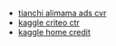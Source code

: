 - [tianchi alimama ads cvr](https://github.com/classtag/ijcai18-mama-ads-competition)
- [kaggle criteo ctr](https://github.com/classtag/kaggle_criteo_ctr_challenge)
- [kaggle home credit](https://github.com/classtag/open-solution-home-credit)

